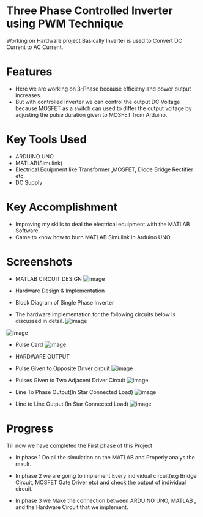 

# Three Phase Controlled Inverter using PWM Technique

Working on Hardware project Basically Inverter is used to Convert DC Current to AC Current.
# Features

* Here we are working on 3-Phase because efficieny and power output increases. 
* But with controlled Inverter we can control the output DC Voltage because MOSFET as a switch can used to differ the output voltage by adjusting the pulse duration given to MOSFET from Arduino.

# Key Tools Used
* ARDUINO UNO
* MATLAB(Simulink) 
* Electrical Equipment like Transformer ,MOSFET, Diode Bridge Rectifier etc.
* DC Supply


# Key Accomplishment
* Improving my skills to deal the electrical equipment with the MATLAB Software.
* Came to know how to burn MATLAB Simulink in Arduino UNO.

# Screenshots

* MATLAB CIRCUIT DESIGN
![image](https://user-images.githubusercontent.com/112017748/190848443-cc0029a5-e216-4cc0-91e4-745159b75df7.png)


*  Hardware Design & Implementation

*  Block Diagram of Single Phase Inverter
*  The hardware implementation for the following circuits below is discussed in detail.
![image](https://user-images.githubusercontent.com/112017748/230600337-0cc51137-7dc8-4d53-a990-fcda459df49a.png)

![image](https://user-images.githubusercontent.com/112017748/230600298-9846f129-6b6e-4ead-b0ac-b4c93fbe2025.png)

* Pulse Card 
![image](https://user-images.githubusercontent.com/112017748/230600461-180b0da3-9291-4988-b094-3a33bcb0b2f5.png)


* HARDWARE OUTPUT
* Pulse Given to Opposite Driver circuit
![image](https://user-images.githubusercontent.com/112017748/230599694-068572e7-2d34-4e36-a60a-38068552bcfe.png)
* Pulses Given to Two Adjacent Driver Circuit 
![image](https://user-images.githubusercontent.com/112017748/230599717-4ddf3a9f-b4f8-4a12-b9fb-d36aa8fd6a23.png)
* Line To Phase Output(In Star Connected Load)
![image](https://user-images.githubusercontent.com/112017748/230599733-940bf4c9-a423-47d1-b392-92d601358057.png)
* Line to Line Output (In Star Connected Load)
![image](https://user-images.githubusercontent.com/112017748/230599747-c62b83f6-56ba-4924-8a0f-1a5d8494ca4d.png)

# Progress

Till now we have completed the First phase of this Project

* In phase 1 Do all the simulation on the MATLAB and Properly analys the result.

* In phase 2 we are going to implement Every individual circuit(e.g Bridge Circuit, MOSFET Gate Driver etc) and check the output of individual circuit.

* In phase 3 we Make the connection between ARDUINO UNO, MATLAB , and the Hardware Circuit that we implement.
